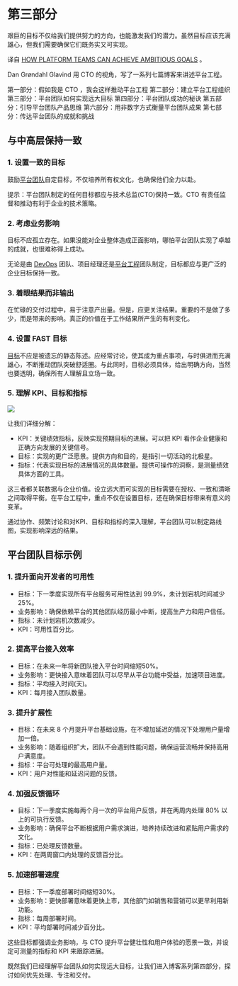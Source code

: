 <!--
# 如何让平台团队实现远大目标
https://www.eficode.com/hs-fs/hubfs/How%20platform%20teams%20can%20achieve%20ambitious%20goals.png?width=640&name=How%20platform%20teams%20can%20achieve%20ambitious%20goals.png
 -->


# 第三部分

艰巨的目标不仅给我们提供努力的方向，也能激发我们的潜力。虽然目标应该充满雄心，但我们需要确保它们既务实又可实现。

译自 [HOW PLATFORM TEAMS CAN ACHIEVE AMBITIOUS GOALS](https://www.eficode.com/blog/how-platform-teams-can-achieve-ambitious-goals?_gl=1*jzzi9v*_up*MQ..*_ga*MTMwMzYyNTQ3My4xNjk1OTA5MDcx*_ga_H7FVZKYH8C*MTY5NTkwOTA3MC4xLjEuMTY5NTkwOTE1NC4wLjAuMA..) 。

Dan Grøndahl Glavind 用 CTO 的视角，写了一系列七篇博客来讲述平台工程。

第一部分：假如我是 CTO ，我会这样推动平台工程
第二部分：建立平台工程组织
第三部分：平台团队如何实现远大目标
第四部分：平台团队成功的秘诀
第五部分：引导平台团队产品思维
第六部分：用非数字方式衡量平台团队成果
第七部分：传达平台团队的成就和挑战

## 与中高层保持一致

### 1. 设置一致的目标

鼓励[平台团队](https://www.eficode.com/devops-podcast/platform-teams)自定目标，不仅培养所有权文化，也确保他们全力以赴。

提示：平台团队制定的任何目标都应与技术总监(CTO)保持一致。CTO 有责任监督和推动有利于企业的技术策略。

### 2. 考虑业务影响

目标不应孤立存在。如果没能对企业整体造成正面影响，哪怕平台团队实现了卓越的成就，也很难称得上成功。

无论是由 [DevOps](https://www.eficode.com/blog/what-is-devops) 团队、项目经理还是[平台工程](https://www.eficode.com/platform-engineering)团队制定，目标都应与更广泛的企业目标保持一致。

### 3. 着眼结果而非输出

在忙碌的交付过程中，易于注意产出量。但是，应更关注结果。重要的不是做了多少，而是带来的影响。真正的价值在于工作结果所产生的有利变化。

### 4. 设置 FAST 目标

[目标](https://www.profit.co/blog/okr-university/what-are-fast-goals-how-are-they-better-than-smart-goals/)不应是被遗忘的静态陈述。应经常讨论，使其成为重点事项，与时俱进而充满雄心，不断推动团队突破舒适圈。与此同时，目标必须具体，给出明确方向，当然也要透明，确保所有人理解且立场一致。

### 5. 理解 KPI、目标和指标

![](https://www.eficode.com/hs-fs/hubfs/Eficode%202020%20site%20images/Blog%20images/KPI.jpg?width=1124&height=878&name=KPI.jpg)

让我们详细分解：

- KPI：关键绩效指标，反映实现预期目标的进展。可以把 KPI 看作企业健康和正确方向发展的关键信号。
- 目标：实现的更广泛愿景。提供方向和目的，是指引一切活动的北极星。
- 指标：代表实现目标的进展情况的具体数量。提供可操作的洞察，是测量绩效具体方面的工具。

这三者都关联数据与企业价值。设立远大而可实现的目标需要在授权、一致和清晰之间取得平衡。在平台工程中，重点不仅在设置目标，还在确保目标带来有意义的变革。

通过协作、频繁讨论和对KPI、目标和指标的深入理解，平台团队可以制定路线图，实现影响深远的结果。

## 平台团队目标示例

### 1. 提升面向开发者的可用性

- 目标：下一季度实现所有平台服务可用性达到 99.9%，未计划宕机时间减少 25%。
- 业务影响：确保依赖平台的其他团队经历最小中断，提高生产力和用户信任。
- 指标：未计划宕机次数减少。
- KPI：可用性百分比。

### 2. 提高平台接入效率

- 目标：在未来一年将新团队接入平台时间缩短50%。
- 业务影响：更快接入意味着团队可以尽早从平台功能中受益，加速项目进度。
- 指标：平均接入时间(天)。
- KPI：每月接入团队数量。

### 3. 提升扩展性

- 目标：在未来 8 个月提升平台基础设施，在不增加延迟的情况下处理用户量增加一倍。
- 业务影响：随着组织扩大，团队不会遇到性能问题，确保运营流畅并保持高用户满意度。
- 指标：平台可处理的最高用户量。
- KPI：用户对性能和延迟问题的反馈。

### 4. 加强反馈循环

- 目标：下一季度实施每两个月一次的平台用户反馈，并在两周内处理 80% 以上的可执行反馈。
- 业务影响：确保平台不断根据用户需求演进，培养持续改进和紧贴用户需求的文化。
- 指标：已处理反馈数量。
- KPI：在两周窗口内处理的反馈百分比。

### 5. 加速部署速度

- 目标：下一季度部署时间缩短30%。
- 业务影响：更快部署意味着更快上市，其他部门如销售和营销可以更早利用新功能。
- 指标：每周部署时间。
- KPI：平均部署时间减少百分比。

这些目标都强调业务影响，与 CTO 提升平台健壮性和用户体验的愿景一致，并设定可测量的指标和 KPI 来跟踪进展。

既然我们已经理解平台团队如何实现远大目标，让我们进入博客系列第四部分，探讨如何优先处理、专注和交付。
